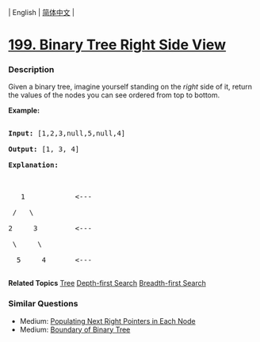| English | [简体中文](README.md) |

# [199. Binary Tree Right Side View](https://leetcode-cn.com/problems/binary-tree-right-side-view)
 ### Description
<p>Given a binary tree, imagine yourself standing on the <em>right</em> side of it, return the values of the nodes you can see ordered from top to bottom.</p>

<p><strong>Example:</strong></p>

<pre>
<strong>Input:</strong>&nbsp;[1,2,3,null,5,null,4]
<strong>Output:</strong>&nbsp;[1, 3, 4]
<strong>Explanation:
</strong>
   1            &lt;---
 /   \
2     3         &lt;---
 \     \
  5     4       &lt;---
</pre>
**Related Topics**  [Tree](https://leetcode-cn.com/tag/tree) [Depth-first Search](https://leetcode-cn.com/tag/depth-first-search) [Breadth-first Search](https://leetcode-cn.com/tag/breadth-first-search) 

### Similar Questions
 - Medium:	[Populating Next Right Pointers in Each Node](https://leetcode-cn.com/problems/populating-next-right-pointers-in-each-node) 
 - Medium:	[Boundary of Binary Tree](https://leetcode-cn.com/problems/boundary-of-binary-tree) 
